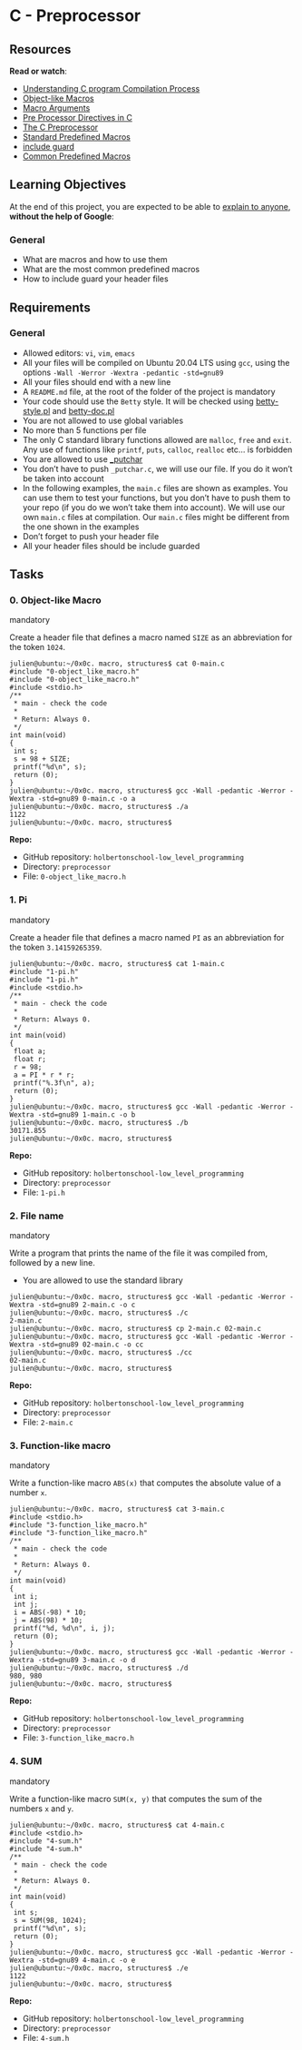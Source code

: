 <div>
<div data-react-class="projects/ProjectHeader" data-react-props="{&quot;metadata&quot;:{&quot;level&quot;:&quot;Master&quot;,&quot;author&quot;:&quot;Julien Barbier&quot;,&quot;weight&quot;:1,&quot;task_level_review_type&quot;:&quot;Your score will be updated as you progress.&quot;,&quot;correction&quot;:{&quot;released&quot;:true,&quot;requires_manual_correction&quot;:false}},&quot;project&quot;:{&quot;completion&quot;:0.0,&quot;id&quot;:2163,&quot;index&quot;:0,&quot;isAccessible&quot;:true,&quot;isOptional&quot;:false,&quot;imagePath&quot;:&quot;/assets/pathway/004_color-d2fbcfb42ba7481834896ecc89a6f0ae65762b3c1096691dd0f820f7f29e3389.png&quot;,&quot;name&quot;:&quot;C - Preprocessor&quot;,&quot;score&quot;:{&quot;mandatory&quot;:0.0,&quot;optional&quot;:0.0},&quot;tasksCount&quot;:0},&quot;slackLink&quot;:null,&quot;tags&quot;:[],&quot;videoRoomLink&quot;:null}" data-react-cache-id="projects/ProjectHeader-0">
<h1>C - Preprocessor</h1>
</div>
</div>
<div>
<div>
<h2>Resources</h2>
<p><strong>Read or watch</strong>:</p>
<ul>
<li><a title="Understanding C program Compilation Process" href="https://intranet.hbtn.io/rltoken/YExZqwaYLppKtBK4Hr8Iyw" target="_blank" rel="noopener">Understanding C program Compilation Process</a></li>
<li><a title="Object-like Macros" href="https://intranet.hbtn.io/rltoken/YNfygjrLQsvIHp6fKY1CjA" target="_blank" rel="noopener">Object-like Macros</a></li>
<li><a title="Macro Arguments" href="https://intranet.hbtn.io/rltoken/UwGCIuJ59QfBvL1qceYLwQ" target="_blank" rel="noopener">Macro Arguments</a></li>
<li><a title="Pre Processor Directives in C" href="https://intranet.hbtn.io/rltoken/AshKZEhWCXUi7gHtOweOwQ" target="_blank" rel="noopener">Pre Processor Directives in C</a></li>
<li><a title="The C Preprocessor" href="https://intranet.hbtn.io/rltoken/efZkS0ixSSw5sKvEoBPlFA" target="_blank" rel="noopener">The C Preprocessor</a></li>
<li><a title="Standard Predefined Macros" href="https://intranet.hbtn.io/rltoken/X5wONSZbaYNg_7KTIRarFA" target="_blank" rel="noopener">Standard Predefined Macros</a></li>
<li><a title="include guard" href="https://intranet.hbtn.io/rltoken/aQn4KZhfyYWO0htFvsS9dg" target="_blank" rel="noopener">include guard</a></li>
<li><a title="Common Predefined Macros" href="https://intranet.hbtn.io/rltoken/RTJL9iYjkXCAX1czVTthKw" target="_blank" rel="noopener">Common Predefined Macros</a></li>
</ul>
<h2>Learning Objectives</h2>
<p>At the end of this project, you are expected to be able to <a title="explain to anyone" href="https://intranet.hbtn.io/rltoken/BUSnuoj0tPYR45ydu8qrmA" target="_blank" rel="noopener">explain to anyone</a>, <strong>without the help of Google</strong>:</p>
<h3>General</h3>
<ul>
<li>What are macros and how to use them</li>
<li>What are the most common predefined macros</li>
<li>How to include guard your header files</li>
</ul>
<h2>Requirements</h2>
<h3>General</h3>
<ul>
<li>Allowed editors: <code>vi</code>, <code>vim</code>, <code>emacs</code></li>
<li>All your files will be compiled on Ubuntu 20.04 LTS using <code>gcc</code>, using the options <code>-Wall -Werror -Wextra -pedantic -std=gnu89</code></li>
<li>All your files should end with a new line</li>
<li>A <code>README.md</code> file, at the root of the folder of the project is mandatory</li>
<li>Your code should use the <code>Betty</code> style. It will be checked using <a title="betty-style.pl" href="https://github.com/hs-hq/Betty/blob/master/betty-style.pl" target="_blank" rel="noopener">betty-style.pl</a> and <a title="betty-doc.pl" href="https://github.com/hs-hq/Betty/blob/master/betty-doc.pl" target="_blank" rel="noopener">betty-doc.pl</a></li>
<li>You are not allowed to use global variables</li>
<li>No more than 5 functions per file</li>
<li>The only C standard library functions allowed are <code>malloc</code>, <code>free</code> and <code>exit</code>. Any use of functions like <code>printf</code>, <code>puts</code>, <code>calloc</code>, <code>realloc</code> etc&hellip; is forbidden</li>
<li>You are allowed to use <a title="_putchar" href="https://github.com/hs-hq/_putchar.c/blob/master/_putchar.c" target="_blank" rel="noopener">_putchar</a></li>
<li>You don&rsquo;t have to push <code>_putchar.c</code>, we will use our file. If you do it won&rsquo;t be taken into account</li>
<li>In the following examples, the <code>main.c</code> files are shown as examples. You can use them to test your functions, but you don&rsquo;t have to push them to your repo (if you do we won&rsquo;t take them into account). We will use our own <code>main.c</code> files at compilation. Our <code>main.c</code> files might be different from the one shown in the examples</li>
<li>Don&rsquo;t forget to push your header file</li>
<li>All your header files should be include guarded</li>
</ul>
</div>
</div>
<h2>Tasks</h2>
<div data-role="task20002" data-position="1">
<div>
<h3>0. Object-like Macro</h3>
<div>mandatory</div>
</div>
<div>
<p>Create a header file that defines a macro named <code>SIZE</code> as an abbreviation for the token <code>1024</code>.</p>
<pre><code>julien@ubuntu:~/0x0c. macro, structures$ cat 0-main.c
#include "0-object_like_macro.h"
#include "0-object_like_macro.h"
#include &lt;stdio.h&gt;
/**
 * main - check the code
 *
 * Return: Always 0.
 */
int main(void)
{
 int s;
 s = 98 + SIZE;
 printf("%d\n", s);
 return (0);
}
julien@ubuntu:~/0x0c. macro, structures$ gcc -Wall -pedantic -Werror -Wextra -std=gnu89 0-main.c -o a
julien@ubuntu:~/0x0c. macro, structures$ ./a
1122
julien@ubuntu:~/0x0c. macro, structures$
</code></pre>
</div>
<div>
<div>
<p><strong>Repo:</strong></p>
<ul>
<li>GitHub repository: <code>holbertonschool-low_level_programming</code></li>
<li>Directory: <code>preprocessor</code></li>
<li>File: <code>0-object_like_macro.h</code></li>
</ul>
</div>
</div>
</div>
<div data-role="task20003" data-position="2">
<div>
<h3>1. Pi</h3>
<div>mandatory</div>
</div>
<div>
<p>Create a header file that defines a macro named <code>PI</code> as an abbreviation for the token <code>3.14159265359</code>.</p>
<pre><code>julien@ubuntu:~/0x0c. macro, structures$ cat 1-main.c
#include "1-pi.h"
#include "1-pi.h"
#include &lt;stdio.h&gt;
/**
 * main - check the code
 *
 * Return: Always 0.
 */
int main(void)
{
 float a;
 float r;
 r = 98;
 a = PI * r * r;
 printf("%.3f\n", a);
 return (0);
}
julien@ubuntu:~/0x0c. macro, structures$ gcc -Wall -pedantic -Werror -Wextra -std=gnu89 1-main.c -o b
julien@ubuntu:~/0x0c. macro, structures$ ./b
30171.855
julien@ubuntu:~/0x0c. macro, structures$
</code></pre>
</div>
<div>
<div>
<p><strong>Repo:</strong></p>
<ul>
<li>GitHub repository: <code>holbertonschool-low_level_programming</code></li>
<li>Directory: <code>preprocessor</code></li>
<li>File: <code>1-pi.h</code></li>
</ul>
</div>
</div>
</div>
<div data-role="task20004" data-position="3">
<div>
<h3>2. File name</h3>
<div>mandatory</div>
</div>
<div>
<p>Write a program that prints the name of the file it was compiled from, followed by a new line.</p>
<ul>
<li>You are allowed to use the standard library</li>
</ul>
<pre><code>julien@ubuntu:~/0x0c. macro, structures$ gcc -Wall -pedantic -Werror -Wextra -std=gnu89 2-main.c -o c
julien@ubuntu:~/0x0c. macro, structures$ ./c
2-main.c
julien@ubuntu:~/0x0c. macro, structures$ cp 2-main.c 02-main.c
julien@ubuntu:~/0x0c. macro, structures$ gcc -Wall -pedantic -Werror -Wextra -std=gnu89 02-main.c -o cc
julien@ubuntu:~/0x0c. macro, structures$ ./cc
02-main.c
julien@ubuntu:~/0x0c. macro, structures$
</code></pre>
</div>
<div>
<div>
<p><strong>Repo:</strong></p>
<ul>
<li>GitHub repository: <code>holbertonschool-low_level_programming</code></li>
<li>Directory: <code>preprocessor</code></li>
<li>File: <code>2-main.c</code></li>
</ul>
</div>
</div>
</div>
<div data-role="task20005" data-position="4">
<div>
<h3>3. Function-like macro</h3>
<div>mandatory</div>
</div>
<div>
<p>Write a function-like macro <code>ABS(x)</code> that computes the absolute value of a number <code>x</code>.</p>
<pre><code>julien@ubuntu:~/0x0c. macro, structures$ cat 3-main.c
#include &lt;stdio.h&gt;
#include "3-function_like_macro.h"
#include "3-function_like_macro.h"
/**
 * main - check the code
 *
 * Return: Always 0.
 */
int main(void)
{
 int i;
 int j;
 i = ABS(-98) * 10;
 j = ABS(98) * 10;
 printf("%d, %d\n", i, j);
 return (0);
}
julien@ubuntu:~/0x0c. macro, structures$ gcc -Wall -pedantic -Werror -Wextra -std=gnu89 3-main.c -o d
julien@ubuntu:~/0x0c. macro, structures$ ./d
980, 980
julien@ubuntu:~/0x0c. macro, structures$
</code></pre>
</div>
<div>
<div>
<p><strong>Repo:</strong></p>
<ul>
<li>GitHub repository: <code>holbertonschool-low_level_programming</code></li>
<li>Directory: <code>preprocessor</code></li>
<li>File: <code>3-function_like_macro.h</code></li>
</ul>
</div>
</div>
</div>
<div data-role="task20006" data-position="5">
<div>
<div>
<h3>4. SUM</h3>
<div>mandatory</div>
</div>
<div>
<p>Write a function-like macro <code>SUM(x, y)</code> that computes the sum of the numbers <code>x</code> and <code>y</code>.</p>
<pre><code>julien@ubuntu:~/0x0c. macro, structures$ cat 4-main.c
#include &lt;stdio.h&gt;
#include "4-sum.h"
#include "4-sum.h"
/**
 * main - check the code
 *
 * Return: Always 0.
 */
int main(void)
{
 int s;
 s = SUM(98, 1024);
 printf("%d\n", s);
 return (0);
}
julien@ubuntu:~/0x0c. macro, structures$ gcc -Wall -pedantic -Werror -Wextra -std=gnu89 4-main.c -o e
julien@ubuntu:~/0x0c. macro, structures$ ./e
1122
julien@ubuntu:~/0x0c. macro, structures$
</code></pre>
</div>
<div>
<div>
<p><strong>Repo:</strong></p>
<ul>
<li>GitHub repository: <code>holbertonschool-low_level_programming</code></li>
<li>Directory: <code>preprocessor</code></li>
<li>File: <code>4-sum.h</code></li>
</ul>
</div>
</div>
</div>
</div>